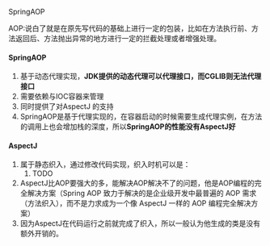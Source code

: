 SpringAOP

AOP:说白了就是在原先写代码的基础上进行一定的包装，比如在方法执行前、方法返回后、方法抛出异常的地方进行一定的拦截处理或者增强处理。

#### SpringAOP

1. 基于动态代理实现，**JDK提供的动态代理可以代理接口，而CGLIB则无法代理接口**
2. 需要依赖与IOC容器来管理
3. 同时提供了对AspectJ 的支持
4. SpringAOP是基于代理实现的，在容器启动的时候需要生成代理实例，在方法的调用上也会增加栈的深度，所以**SpringAOP的性能没有AspectJ好**

#### AspectJ

1. 属于静态织入，通过修改代码实现，织入时机可以是：
   1. TODO
2. AspectJ比AOP要强大的多，能解决AOP解决不了的问题，他是AOP编程的完全解决方案（Spring AOP 致力于解决的是企业级开发中最普遍的 AOP 需求（方法织入），而不是力求成为一个像 AspectJ 一样的 AOP 编程完全解决方案）
3. 因为AspectJ在代码运行之前就完成了织入，所以一般认为他生成的类是没有额外开销的。